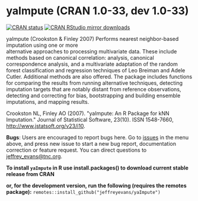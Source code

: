 # yaImpute (CRAN 1.0-33, dev 1.0-33) 
<!-- badges: start -->
[![CRAN
status](http://www.r-pkg.org/badges/version/yaImpute)](https://cran.r-project.org/package=yaImpute)
[![CRAN RStudio mirror
downloads](http://cranlogs.r-pkg.org/badges/grand-total/yaImpute)](https://cran.r-project.org/package=yaImpute)
<!-- badges: end -->

yaImpute (Crookston & Finley 2007) Performs nearest neighbor-based imputation using one or more  
 alternative approaches to processing multivariate data. These include methods based on canonical 
 correlation: analysis, canonical correspondence analysis, and a multivariate adaptation 
 of the random forest classification and regression techniques of Leo Breiman and Adele 
 Cutler. Additional methods are also offered. The package includes functions for 
 comparing the results from running alternative techniques, detecting imputation targets 
 that are notably distant from reference observations, detecting and correcting 
 for bias, bootstrapping and building ensemble imputations, and mapping results.

Crookston NL, Finley AO (2007). "yaImpute: An R Package for kNN Imputation." Journal of Statistical Software, 23(10). 
  ISSN 1548-7660, http://www.jstatsoft.org/v23/i10.  

**Bugs**: Users are encouraged to report bugs here. Go to [issues](https://github.com/jeffreyevans/yaImpute/issues) in the menu above, and press new issue to start a new bug report, documentation correction or feature request. You can direct questions to <jeffrey_evans@tnc.org>.

**To install `yaImpute` in R use install.packages() to download current stable release from CRAN** 

**or, for the development version, run the following (requires the remotes package):**
`remotes::install_github("jeffreyevans/yaImpute")`
